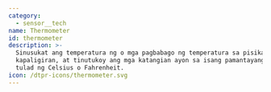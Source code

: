```yaml
---
category:
  - sensor__tech
name: Thermometer
id: thermometer
description: >-
  Sinusukat ang temperatura ng o mga pagbabago ng temperatura sa pisikal na
  kapaligiran, at tinutukoy ang mga katangian ayon sa isang pamantayang sukat
  tulad ng Celsius o Fahrenheit.
icon: /dtpr-icons/thermometer.svg
---
```


